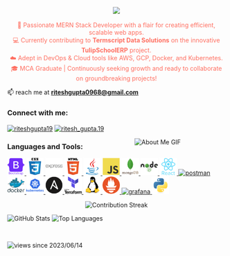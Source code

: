 
<p align="center">
<!--   <a href="https://github.com/DenverCoder1/readme-typing-svg"> -->
    <img src="https://readme-typing-svg.herokuapp.com?color=E22FE4&width=380&height=28&lines=Hi👋+I'm+RITESH+GUPTA...;MERN+STACK+DEVELOPER...;Nice+To+Meet+You+....&center=true"></a></p>
<p align="center" style="color:#FF6F61;">
  🚀 Passionate MERN Stack Developer with a flair for creating efficient, scalable web apps.<br/>
  💻 Currently contributing to <strong>Termscript Data Solutions</strong> on the innovative <strong>TulipSchoolERP</strong> project.<br/>
  ☁️ Adept in DevOps & Cloud tools like AWS, GCP, Docker, and Kubernetes.<br/>
  🎓 MCA Graduate | Continuously seeking growth and ready to collaborate on groundbreaking projects!
</p>



 📫 reach me at **riteshgupta0968@gmail.com**



<h3 align="left">Connect with me:</h3
<p align="left">
<a href="https://linkedin.com/in/riteshgupta19" target="blank"><img align="center" src="https://raw.githubusercontent.com/rahuldkjain/github-profile-readme-generator/master/src/images/icons/Social/linked-in-alt.svg" alt="riteshgupta19" height="30" width="40" /></a>
<a href="https://instagram.com/ritesh_gupta.19" target="blank"><img align="center" src="https://raw.githubusercontent.com/rahuldkjain/github-profile-readme-generator/master/src/images/icons/Social/instagram.svg" alt="ritesh_gupta.19" height="30" width="40" /></a>
</p>

<img align="right" src="https://github.com/7oSkaaa/7oSkaaa/blob/main/Images/about_me.gif?raw=true" alt="About Me GIF" width="210px">  






<h3 align="left">Languages and Tools:</h3>
<p align="left">
  <a href="https://getbootstrap.com" target="_blank" rel="noreferrer">
    <img src="https://raw.githubusercontent.com/devicons/devicon/master/icons/bootstrap/bootstrap-plain-wordmark.svg" alt="bootstrap" width="40" height="40"/>
  </a>
  <a href="https://www.w3schools.com/css/" target="_blank" rel="noreferrer">
    <img src="https://raw.githubusercontent.com/devicons/devicon/master/icons/css3/css3-original-wordmark.svg" alt="css3" width="40" height="40"/>
  </a>
  <a href="https://expressjs.com" target="_blank" rel="noreferrer">
    <img src="https://raw.githubusercontent.com/devicons/devicon/master/icons/express/express-original-wordmark.svg" alt="express" width="40" height="40"/>
  </a>
  <a href="https://www.w3.org/html/" target="_blank" rel="noreferrer">
    <img src="https://raw.githubusercontent.com/devicons/devicon/master/icons/html5/html5-original-wordmark.svg" alt="html5" width="40" height="40"/>
  </a>
  <a href="https://www.java.com" target="_blank" rel="noreferrer">
    <img src="https://raw.githubusercontent.com/devicons/devicon/master/icons/java/java-original.svg" alt="java" width="40" height="40"/>
  </a>
  <a href="https://developer.mozilla.org/en-US/docs/Web/JavaScript" target="_blank" rel="noreferrer">
    <img src="https://raw.githubusercontent.com/devicons/devicon/master/icons/javascript/javascript-original.svg" alt="javascript" width="40" height="40"/>
  </a>
  <a href="https://www.mongodb.com/" target="_blank" rel="noreferrer">
    <img src="https://raw.githubusercontent.com/devicons/devicon/master/icons/mongodb/mongodb-original-wordmark.svg" alt="mongodb" width="40" height="40"/>
  </a>
  <a href="https://nodejs.org" target="_blank" rel="noreferrer">
    <img src="https://raw.githubusercontent.com/devicons/devicon/master/icons/nodejs/nodejs-original-wordmark.svg" alt="nodejs" width="40" height="40"/>
  </a>
  <a href="https://reactjs.org/" target="_blank" rel="noreferrer">
    <img src="https://raw.githubusercontent.com/devicons/devicon/master/icons/react/react-original-wordmark.svg" alt="react" width="40" height="40"/>
  </a>
  <a href="https://postman.com" target="_blank" rel="noreferrer">
    <img src="https://www.vectorlogo.zone/logos/getpostman/getpostman-icon.svg" alt="postman" width="40" height="40"/>
  </a>
  <a href="https://www.docker.com/" target="_blank" rel="noreferrer">
    <img src="https://raw.githubusercontent.com/devicons/devicon/master/icons/docker/docker-original-wordmark.svg" alt="docker" width="40" height="40"/>
  </a>
  <a href="https://kubernetes.io/" target="_blank" rel="noreferrer">
    <img src="https://raw.githubusercontent.com/devicons/devicon/master/icons/kubernetes/kubernetes-plain-wordmark.svg" alt="kubernetes" width="40" height="40"/>
  </a>
  <a href="https://www.ansible.com/" target="_blank" rel="noreferrer">
    <img src="https://raw.githubusercontent.com/devicons/devicon/master/icons/ansible/ansible-original.svg" alt="ansible" width="40" height="40"/>
  </a>
  <a href="https://www.terraform.io/" target="_blank" rel="noreferrer">
    <img src="https://raw.githubusercontent.com/devicons/devicon/master/icons/terraform/terraform-original-wordmark.svg" alt="terraform" width="40" height="40"/>
  </a>
  <a href="https://www.linux.org/" target="_blank" rel="noreferrer">
    <img src="https://raw.githubusercontent.com/devicons/devicon/master/icons/linux/linux-original.svg" alt="linux" width="40" height="40"/>
  </a>
  <a href="https://prometheus.io/" target="_blank" rel="noreferrer">
    <img src="https://raw.githubusercontent.com/devicons/devicon/master/icons/prometheus/prometheus-original.svg" alt="prometheus" width="40" height="40"/>
  </a>
  <a href="https://grafana.com/" target="_blank" rel="noreferrer">
    <img src="https://www.vectorlogo.zone/logos/grafana/grafana-icon.svg" alt="grafana" width="40" height="40"/>
  </a>
  <a href="https://www.python.org" target="_blank" rel="noreferrer">
    <img src="https://raw.githubusercontent.com/devicons/devicon/master/icons/python/python-original.svg" alt="python" width="40" height="40"/>
  </a>
</p>

<p align="center">
  <img 
    src="https://streak-stats.demolab.com/?user=RiteshGupta19&theme=transparent&hide_border=false" 
    alt="Contribution Streak" 
    width="560px" 
    style="max-width: 560px;" 
  />
</p>





![GitHub Stats](https://github-readme-stats.vercel.app/api?username=RiteshGupta19&show_icons=true&theme=transparent&hide_border=false)
![Top Languages](https://github-readme-stats.vercel.app/api/top-langs/?username=RiteshGupta19&theme=transparent&layout=compact&hide_border=false)

<br/>  

![views since 2023/06/14](https://visitor-badge-deno.deno.dev/RiteshGupta19.RiteshGupta19.svg)

<!--
![GitHub Streak](https://streak-stats.demolab.com/?user=RiteshGupta19&theme=dark&hide_border=true)

![Total Contributions](https://komarev.com/ghpvc/?username=RiteshGupta19&label=Total+Profile+Views&color=blue)




![](https://github-readme-stats.vercel.app/api/top-langs/?username=riteshgupta19&theme=radical&border=false&include_all_commits=true&count_private=true&layout=compact)
![](https://github-readme-stats.vercel.app/api?username=riteshgupta19&theme=radical&_border=false&include_all_commits=true&count_private=true)<br/>
![GitHub Stats](https://github-readme-stats.vercel.app/api?username=RiteshGupta19&show_icons=true&theme=dark)
![](https://github-readme-streak-stats.herokuapp.com/?user=riteshgupta19&theme=radical&hide_border=false)
-->

<!-- <p align="left">
  <a href="https://getbootstrap.com" target="_blank" rel="noreferrer">
    <img src="https://raw.githubusercontent.com/devicons/devicon/master/icons/bootstrap/bootstrap-plain-wordmark.svg" alt="bootstrap" width="40" height="40"/>
  </a>
  <a href="https://www.cprogramming.com/" target="_blank" rel="noreferrer">
    <img src="https://raw.githubusercontent.com/devicons/devicon/master/icons/c/c-original.svg" alt="c" width="40" height="40"/>
  </a>
  <a href="https://www.w3schools.com/cpp/" target="_blank" rel="noreferrer">
    <img src="https://raw.githubusercontent.com/devicons/devicon/master/icons/cplusplus/cplusplus-original.svg" alt="cplusplus" width="40" height="40"/>
  </a>
  <a href="https://www.w3schools.com/css/" target="_blank" rel="noreferrer">
    <img src="https://raw.githubusercontent.com/devicons/devicon/master/icons/css3/css3-original-wordmark.svg" alt="css3" width="40" height="40"/>
  </a>
  <a href="https://expressjs.com" target="_blank" rel="noreferrer">
    <img src="https://raw.githubusercontent.com/devicons/devicon/master/icons/express/express-original-wordmark.svg" alt="express" width="40" height="40"/>
  </a>
  <a href="https://www.w3.org/html/" target="_blank" rel="noreferrer">
    <img src="https://raw.githubusercontent.com/devicons/devicon/master/icons/html5/html5-original-wordmark.svg" alt="html5" width="40" height="40"/>
  </a>
  <a href="https://www.java.com" target="_blank" rel="noreferrer">
    <img src="https://raw.githubusercontent.com/devicons/devicon/master/icons/java/java-original.svg" alt="java" width="40" height="40"/>
  </a>
  <a href="https://developer.mozilla.org/en-US/docs/Web/JavaScript" target="_blank" rel="noreferrer">
    <img src="https://raw.githubusercontent.com/devicons/devicon/master/icons/javascript/javascript-original.svg" alt="javascript" width="40" height="40"/>
  </a>
  <a href="https://www.mongodb.com/" target="_blank" rel="noreferrer">
    <img src="https://raw.githubusercontent.com/devicons/devicon/master/icons/mongodb/mongodb-original-wordmark.svg" alt="mongodb" width="40" height="40"/>
  </a>
  <a href="https://nodejs.org" target="_blank" rel="noreferrer">
    <img src="https://raw.githubusercontent.com/devicons/devicon/master/icons/nodejs/nodejs-original-wordmark.svg" alt="nodejs" width="40" height="40"/>
  </a>
  <a href="https://reactjs.org/" target="_blank" rel="noreferrer">
    <img src="https://raw.githubusercontent.com/devicons/devicon/master/icons/react/react-original-wordmark.svg" alt="react" width="40" height="40"/>
  </a>
  <a href="https://postman.com" target="_blank" rel="noreferrer">
    <img src="https://www.vectorlogo.zone/logos/getpostman/getpostman-icon.svg" alt="postman" width="40" height="40"/>
  </a>
  <a href="https://www.docker.com/" target="_blank" rel="noreferrer">
    <img src="https://raw.githubusercontent.com/devicons/devicon/master/icons/docker/docker-original-wordmark.svg" alt="docker" width="40" height="40"/>
  </a>
  <a href="https://kubernetes.io/" target="_blank" rel="noreferrer">
    <img src="https://raw.githubusercontent.com/devicons/devicon/master/icons/kubernetes/kubernetes-plain-wordmark.svg" alt="kubernetes" width="40" height="40"/>
  </a>
  <a href="https://www.ansible.com/" target="_blank" rel="noreferrer">
    <img src="https://raw.githubusercontent.com/devicons/devicon/master/icons/ansible/ansible-original.svg" alt="ansible" width="40" height="40"/>
  </a>
  <a href="https://www.terraform.io/" target="_blank" rel="noreferrer">
    <img src="https://raw.githubusercontent.com/devicons/devicon/master/icons/terraform/terraform-original-wordmark.svg" alt="terraform" width="40" height="40"/>
  </a>
  <a href="https://www.linux.org/" target="_blank" rel="noreferrer">
    <img src="https://raw.githubusercontent.com/devicons/devicon/master/icons/linux/linux-original.svg" alt="linux" width="40" height="40"/>
  </a>
  <a href="https://prometheus.io/" target="_blank" rel="noreferrer">
    <img src="https://raw.githubusercontent.com/prometheus/client_golang/master/assets/prometheus_logo.svg" alt="prometheus" width="40" height="40"/>
  </a>
  <a href="https://grafana.com/" target="_blank" rel="noreferrer">
    <img src="https://www.vectorlogo.zone/logos/grafana/grafana-icon.svg" alt="grafana" width="40" height="40"/>
  </a>
</p> -->

<!-- <p align="left"> <a href="https://getbootstrap.com" target="_blank" rel="noreferrer"> <img src="https://raw.githubusercontent.com/devicons/devicon/master/icons/bootstrap/bootstrap-plain-wordmark.svg" alt="bootstrap" width="40" height="40"/> </a> <a href="https://www.cprogramming.com/" target="_blank" rel="noreferrer"> <img src="https://raw.githubusercontent.com/devicons/devicon/master/icons/c/c-original.svg" alt="c" width="40" height="40"/> </a> <a href="https://www.w3schools.com/cpp/" target="_blank" rel="noreferrer"> <img src="https://raw.githubusercontent.com/devicons/devicon/master/icons/cplusplus/cplusplus-original.svg" alt="cplusplus" width="40" height="40"/> </a> <a href="https://www.w3schools.com/css/" target="_blank" rel="noreferrer"> <img src="https://raw.githubusercontent.com/devicons/devicon/master/icons/css3/css3-original-wordmark.svg" alt="css3" width="40" height="40"/> </a> <a href="https://expressjs.com" target="_blank" rel="noreferrer"> <img src="https://raw.githubusercontent.com/devicons/devicon/master/icons/express/express-original-wordmark.svg" alt="express" width="40" height="40"/> </a> <a href="https://www.w3.org/html/" target="_blank" rel="noreferrer"> <img src="https://raw.githubusercontent.com/devicons/devicon/master/icons/html5/html5-original-wordmark.svg" alt="html5" width="40" height="40"/> </a> <a href="https://www.java.com" target="_blank" rel="noreferrer"> <img src="https://raw.githubusercontent.com/devicons/devicon/master/icons/java/java-original.svg" alt="java" width="40" height="40"/> </a> <a href="https://developer.mozilla.org/en-US/docs/Web/JavaScript" target="_blank" rel="noreferrer"> <img src="https://raw.githubusercontent.com/devicons/devicon/master/icons/javascript/javascript-original.svg" alt="javascript" width="40" height="40"/> </a> <a href="https://www.mongodb.com/" target="_blank" rel="noreferrer"> <img src="https://raw.githubusercontent.com/devicons/devicon/master/icons/mongodb/mongodb-original-wordmark.svg" alt="mongodb" width="40" height="40"/> </a> <a href="https://nodejs.org" target="_blank" rel="noreferrer"> <img src="https://raw.githubusercontent.com/devicons/devicon/master/icons/nodejs/nodejs-original-wordmark.svg" alt="nodejs" width="40" height="40"/> </a> <a href="https://reactjs.org/" target="_blank" rel="noreferrer"> <img src="https://raw.githubusercontent.com/devicons/devicon/master/icons/react/react-original-wordmark.svg" alt="react" width="40" height="40"/> </a><a href="https://postman.com" target="_blank" rel="noreferrer"> <img src="https://www.vectorlogo.zone/logos/getpostman/getpostman-icon.svg" alt="postman" width="40" height="40"/> </a>   </a> </p> -->


  


